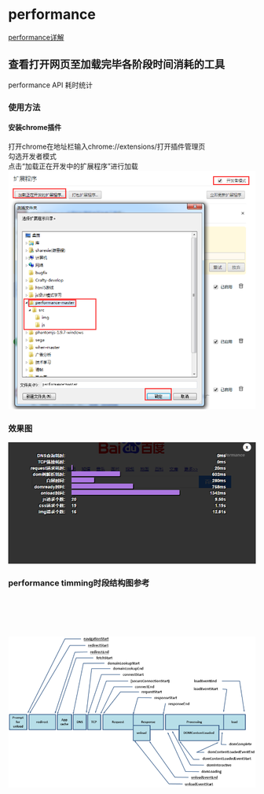 
performance
=================
[performance详解](https://github.com/fredshare/blog/issues/5)

## 查看打开网页至加载完毕各阶段时间消耗的工具
performance API 耗时统计

### 使用方法
#### 安装chrome插件
打开chrome在地址栏输入chrome://extensions/打开插件管理页<br/>
勾选开发者模式<br/>
点击“加载正在开发中的扩展程序”进行加载
![alt logo](/install.png "Title")

### 效果图
![alt logo](/effect.png "Title")

### performance timming时段结构图参考
<br /><br /><br /><br />

![alt text](/perfomance.png "Title")


